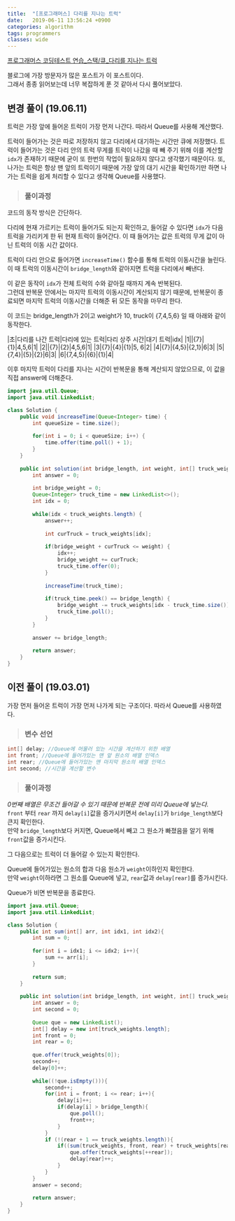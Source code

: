 ```yaml
---
title:  "[프로그래머스] 다리를 지나는 트럭"
date:   2019-06-11 13:56:24 +0900
categories: algorithm
tags: programmers
classes: wide
---
```


[프로그래머스 코딩테스트 연습_스택/큐_다리를 지나는 트럭](https://programmers.co.kr/learn/courses/30/lessons/42583?language=java)

블로그에 가장 방문자가 많은 포스트가 이 포스트이다.  
그래서 종종 읽어보는데 너무 복잡하게 푼 것 같아서 다시 풀어보았다.  
  
## 변경 풀이 (19.06.11)
  
트럭은 가장 앞에 들어온 트럭이 가장 먼저 나간다. 따라서 Queue를 사용해 계산했다.  
  
트럭이 들어가는 것은 따로 저장하지 않고 다리에서 대기하는 시간만 큐에 저장했다. 트럭이 들어가는 것은 다리 안의 트럭 무게를 트럭이 나갔을 때 빼 주기 위해 이를 계산할 `idx`가 존재하기 때문에 굳이 또 한번의 작업이 필요하지 않다고 생각했기 때문이다. 또, 나가는 트럭은 항상 맨 앞의 트럭이기 때문에 가장 앞의 대기 시간을 확인하기만 하면 나가는 트럭을 쉽게 처리할 수 있다고 생각해 Queue를 사용했다.  

> ### 풀이과정
  
코드의 동작 방식은 간단하다.  
  
다리에 현재 가르키는 트럭이 들어가도 되는지 확인하고, 들어갈 수 있다면 `idx`가 다음 트럭을 가리키게 한 뒤 현재 트럭이 들어간다. 이 때 들어가는 값은 트럭의 무게 값이 아닌 트럭의 이동 시간 값이다.   
  
트럭이 다리 안으로 들어가면 `increaseTime()` 함수를 통해 트럭의 이동시간을 늘린다. 이 때 트럭의 이동시간이 `bridge_length`와 같아지면 트럭을 다리에서 빼낸다.  
  
이 같은 동작이 `idx`가 전체 트럭의 수와 같아질 때까지 계속 반복된다.  
그런데 반복문 안에서는 마지막 트럭의 이동시간이 계산되지 않기 때문에, 반복문이 종료되면 마지막 트럭의 이동시간을 더해준 뒤 모든 동작을 마무리 한다.  

이 코드는 bridge_length가 2이고 weight가 10, truck이 {7,4,5,6} 일 때 아래와 같이 동작한다.  
  
|초|다리를 나간 트럭|다리에 있는 트럭|다리 상주 시간|대기 트럭|idx|
|1||{7}|{1}|4,5,6|1|
|2||{7}|{2}|4,5,6|1|
|3|{7}|{4}|{1}|5, 6|2|
|4|{7}|{4,5}|{2,1}|6|3|
|5|{7,4}|{5}|{2}|6|3|
|6|{7,4,5}|{6}|{1}|4|

이후 마지막 트럭이 다리를 지나는 시간이 반복문을 통해 계산되지 않았으므로, 이 값을 직접 answer에 더해준다.  

```java
import java.util.Queue;
import java.util.LinkedList;

class Solution {
    public void increaseTime(Queue<Integer> time) {
        int queueSize = time.size();
        
        for(int i = 0; i < queueSize; i++) {
            time.offer(time.poll() + 1);
        }
    }
    
    public int solution(int bridge_length, int weight, int[] truck_weights) {
        int answer = 0;
         
        int bridge_weight = 0;
        Queue<Integer> truck_time = new LinkedList<>();
        int idx = 0;
         
        while(idx < truck_weights.length) {
            answer++;
             
            int curTruck = truck_weights[idx];
             
            if(bridge_weight + curTruck <= weight) {
                idx++;
                bridge_weight += curTruck;
                truck_time.offer(0);
            }
             
            increaseTime(truck_time);
             
            if(truck_time.peek() == bridge_length) {
                bridge_weight -= truck_weights[idx - truck_time.size()];
                truck_time.poll();
            }
        }
         
        answer += bridge_length;
         
        return answer;
    }
}
```

## 이전 풀이 (19.03.01)

가장 먼저 들어온 트럭이 가장 먼저 나가게 되는 구조이다. 따라서 Queue를 사용하였다.  

> ### 변수 선언

```java
int[] delay; //Queue에 머물러 있는 시간을 계산하기 위한 배열
int front; //Queue에 들어가있는 맨 앞 원소의 배열 인덱스
int rear; //Queue에 들어가있는 맨 마지막 원소의 배열 인덱스
int second; //시간을 계산할 변수
```

> ### 풀이과정

_0번째 배열은 무조건 들어갈 수 있기 때문에 반복문 전에 미리 Queue에 넣는다._  
`front` 부터 `rear` 까지 `delay[i]`값을 증가시키면서 `delay[i]`가 `bridge_length`보다 큰지 확인한다.  
만약 `bridge_length`보다 커지면, Queue에서 빼고 그 원소가 빠졌음을 알기 위해 `front`값을 증가시킨다.  
  
그 다음으로는 트럭이 더 들어갈 수 있는지 확인한다.  
  
Queue에 들어가있는 원소의 합과 다음 원소가 `weight`이하인지 확인한다.  
만약 `weight`이하라면 그 원소를 Queue에 넣고, `rear`값과 `delay[rear]`를 증가시킨다.
  
Queue가 비면 반복문을 종료한다.
  
```java
import java.util.Queue;
import java.util.LinkedList;

class Solution {
    public int sum(int[] arr, int idx1, int idx2){
        int sum = 0;
        
        for(int i = idx1; i <= idx2; i++){
            sum += arr[i];    
        }
        
        return sum;
    }
    
    public int solution(int bridge_length, int weight, int[] truck_weights) {
        int answer = 0;
        int second = 0;
        
        Queue que = new LinkedList();
        int[] delay = new int[truck_weights.length];
        int front = 0;
        int rear = 0;
        
        que.offer(truck_weights[0]);
        second++;
        delay[0]++;
        
        while((!que.isEmpty())){
            second++;
            for(int i = front; i <= rear; i++){
                delay[i]++;
                if(delay[i] > bridge_length){
                    que.poll();
                    front++;
                }
            }
            if (!(rear + 1 == truck_weights.length)){
                if((sum(truck_weights, front, rear) + truck_weights[rear + 1]) <= weight){
                    que.offer(truck_weights[++rear]);
                    delay[rear]++;
                }
            }
        }
        answer = second;
        
        return answer;
    }
}
```